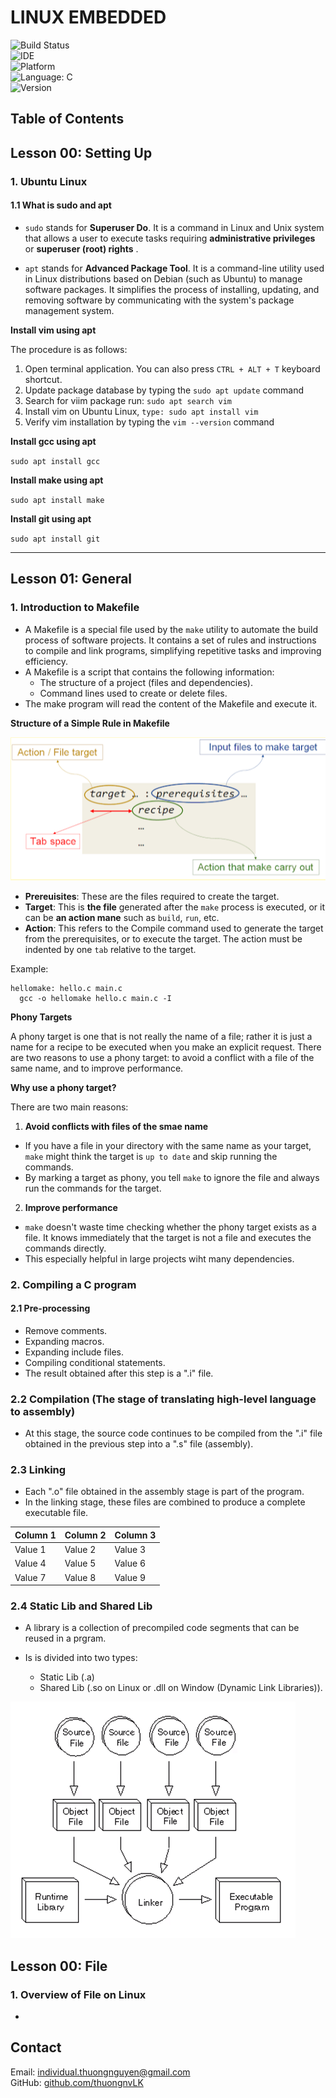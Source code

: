 #   **LINUX EMBEDDED**

![Build Status](https://img.shields.io/badge/build-in%20progress-yellow)         
![IDE](https://img.shields.io/badge/IDE-Linux%20based%20tools-blue?logo=linux&style=flat-square)     
![Platform](https://img.shields.io/badge/Platform-ARM%20based%20processor-blue?logo=arm&style=flat-square)     
![Language: C](https://img.shields.io/badge/Language-C-yellow?logo=c&style=flat-square)     
![Version](https://img.shields.io/badge/Version-1.0-green?style=flat-square)    
 

##  **Table of Contents**

## Lesson 00: Setting Up

### 1. Ubuntu Linux

#### 1.1 What is sudo and apt

- `sudo` stands for **Superuser Do**. It is a command in Linux and Unix system that allows a user to execute tasks requiring **administrative privileges** or **superuser (root) rights** .

- `apt` stands for **Advanced Package Tool**. It is a command-line utility used in Linux distributions based on Debian (such as Ubuntu) to manage software packages. It simplifies the process of installing, updating, and removing software by communicating with the system's package management system.

**Install vim using apt**

The procedure is as follows:
  1. Open terminal application. You can also press `CTRL + ALT + T` keyboard shortcut.
  2. Update package database by typing the `sudo apt update` command
  3. Search for viim package run: `sudo apt search vim`
  4. Install vim on Ubuntu Linux, `type: sudo apt install vim`
  5. Verify vim installation by typing the `vim --version` command

**Install gcc using apt**

`sudo apt install gcc`

**Install make using apt**

`sudo apt install make`

**Install git using apt**

`sudo apt install git`

---

## Lesson 01: General

### 1. Introduction to Makefile

- A Makefile is a special file used by the `make` utility to automate the build process of software projects. It contains a set of rules and instructions to compile and link programs, simplifying repetitive tasks and improving efficiency.
- A Makefile is a script that contains the following information:
  - The structure of a project (files and dependencies).
  - Command lines used to create or delete files.
- The make program will read the content of the Makefile and execute it.

**Structure of a Simple Rule in Makefile**

![Alt text](images/Linux0.png)

- **Prereuisites**: These are the files required to create the target.
- **Target**: This is **the file** generated after the `make` process is executed, or it can be **an action mane** such as `build`, `run`, etc.
- **Action**: This refers to the Compile command used to generate the target from the prerequisites, or to execute the target. The action must be indented by one `tab` relative to the target.

Example:
```
hellomake: hello.c main.c
  gcc -o hellomake hello.c main.c -I
```

**Phony Targets**

A phony target is one that is not really the name of a file; rather it is just a name for a recipe to be executed when you make an explicit request. There are two reasons to use a phony target: to avoid a conflict with a file of the same name, and to improve performance. 

**Why use a phony target?**

There are two main reasons:

1. **Avoid conflicts with files of the smae name**
  - If you have a file in your directory with the same name as your target, `make` might think the target is `up to date` and skip running the commands.
  - By marking a target as phony, you tell `make` to ignore the file and always run the commands for the target.
2. **Improve performance**
  - `make` doesn't waste time checking whether the phony target exists as a file. It knows immediately that the target is not a file and executes the commands directly.
  - This especially helpful in large projects wiht many dependencies.

### 2. Compiling a C program

#### 2.1 Pre-processing 

  - Remove comments.
  - Expanding macros.
  - Expanding include files.
  - Compiling conditional statements.
  - The result obtained after this step is a ".i" file.

### 2.2 Compilation (The stage of translating high-level language to assembly)

- At this stage, the source code continues to be compiled from the ".i" file obtained in the previous step into a ".s" file (assembly).

### 2.3 Linking

- Each ".o" file obtained in the assembly stage is part of the program.
- In the linking stage, these files are combined to produce a complete executable file.

| Column 1 | Column 2 | Column 3 |
|----------|----------|----------|
| Value 1  | Value 2  | Value 3  |
| Value 4  | Value 5  | Value 6  |
| Value 7  | Value 8  | Value 9  |



### 2.4 Static Lib and Shared Lib

- A library is a collection of precompiled code segments that can be reused in a prgram.

- Is is divided into two types:
  - Static Lib (.a)
  - Shared Lib (.so on Linux or .dll on Window (Dynamic Link Libraries)).

![Alt text](images/Linux1.png)


## Lesson 00: File

### **1. Overview of File on Linux**

- 

## Contact
Email: individual.thuongnguyen@gmail.com    
GitHub: [github.com/thuongnvLK](https://github.com/thuongnvLK)